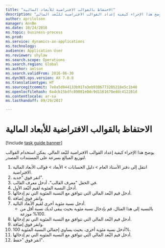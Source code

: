 ```yaml
--- 
title: "الاحتفاظ بالقوالب الافتراضية للأبعاد المالية"
description: "يوضح هذا الإجراء كيفية إعداد القوالب الافتراضية للبُعد المالي."
author: aprilolson
manager: AnnBe
ms.date: 10/24/2016
ms.topic: business-process
ms.prod: 
ms.service: dynamics-ax-applications
ms.technology: 
audience: Application User
ms.reviewer: shylaw
ms.search.scope: Operations
ms.search.region: Global
ms.author: aolson
ms.search.validFrom: 2016-06-30
ms.dyn365.ops.version: AX 7.0.0
ms.translationtype: HT
ms.sourcegitcommit: 7e0a5d044133b917a3eb9386773205218e5c1b40
ms.openlocfilehash: 6a4cb15bdfc89081e0dc9d1161670eddc412281d
ms.contentlocale: ar-sa
ms.lasthandoff: 09/29/2017

---
```

# <a name="maintain-financial-dimension-default-templates"></a>الاحتفاظ بالقوالب الافتراضية للأبعاد المالية

[!include [task guide banner](../../includes/task-guide-banner.md)]

يوضح هذا الإجراء كيفية إعداد القوالب الافتراضية للبُعد المالي. يمكن استخدام القوالب لتوزيع المبالغ بسرعة على المستندات المصدر.

1. انتقل إلى دفتر الأستاذ العام > دليل الحسابات > الأبعاد > قوالب الأبعاد المالية الافتراضية.
2. انقر فوق "جديد".
3. في الحقل "معرف القالب"، أدخل معرف القالب.
4. أدخل النسبة المئوية لقيم البُعد الأول.
5. أدخل قيم البُعد المالي التي تتوافق مع النسبة المئوية التي تم إدخالها.
6. وانقر فوق إضافة.
7. أدخل نسبة مئوية أخرى لقيم الأبعاد التالية.
    * بالنسبة إلى هذا المثال، قم بإدخال نسبة مئوية بحيث يبقى لديك نسبة أقل من 100% موزعة.  
8. أدخل قيم البُعد المالي التي تتوافق مع النسبة المئوية التي تم إدخالها.
9. وانقر فوق إضافة.
10. أدخل نسبة مئوية أخرى، بحيث يساوي إجمالي النسبة المئوية 100%.
11. أدخل قيم البُعد المالي التي تتوافق مع النسبة المئوية التي تم إدخالها.
12. انقر فوق "حفظ".



